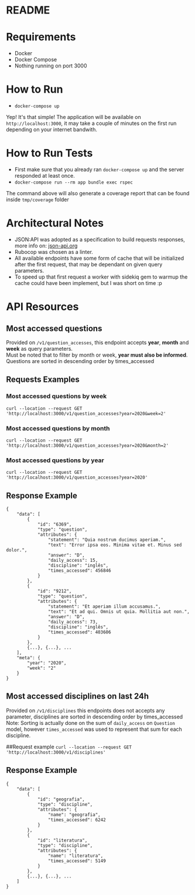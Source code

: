 # README

# Requirements
 - Docker
 - Docker Compose
 - Nothing running on port 3000

# How to Run
 - `docker-compose up`

Yep! It's that simple! The application will be available on `http://localhost:3000`, it may take a couple of minutes on the first run depending on your internet bandwith.

# How to Run Tests
 - First make sure that you already ran `docker-compose up` and the server responded at least once.
 - `docker-compose run --rm app bundle exec rspec`

The command above will also generate a coverage report that can be found inside `tmp/coverage` folder
 
# Architectural Notes
- JSON:API was adopted as a specification to build requests responses, more info on: [json-api.org](https://jsonapi.org/)  
- Rubocop was chosen as a linter.    
- All available endpoints have some form of cache that will be initialized after the first request, that may be dependant on given query parameters.  
- To speed up that first request a worker with sidekiq gem to warmup the cache could have been implement, but I was short on time :p

# API Resources

## Most accessed questions

Provided on `/v1/question_accesses`, this endpoint accepts **year**, **month** and **week** as query parameters.   
Must be noted that to filter by month or week, **year must also be informed**. Questions are sorted in descending order by times_accessed

## Requests Examples
### Most accessed questions by week
`curl --location --request GET 'http://localhost:3000/v1/question_accesses?year=2020&week=2'`

### Most accessed questions by month
`curl --location --request GET 'http://localhost:3000/v1/question_accesses?year=2020&month=2'`

### Most accessed questions by year
`curl --location --request GET 'http://localhost:3000/v1/question_accesses?year=2020'`

## Response Example
```
{
    "data": [
        {
            "id": "6369",
            "type": "question",
            "attributes": {
                "statement": "Quia nostrum ducimus aperiam.",
                "text": "Error ipsa eos. Minima vitae et. Minus sed dolor.",
                "answer": "D",
                "daily_access": 15,
                "discipline": "inglês",
                "times_accessed": 456846
            }
        },
        {
            "id": "9212",
            "type": "question",
            "attributes": {
                "statement": "Et aperiam illum accusamus.",
                "text": "Et ad qui. Omnis ut quia. Mollitia aut non.",
                "answer": "D",
                "daily_access": 73,
                "discipline": "inglês",
                "times_accessed": 403606
            }
        },
        {...}, {...}, ...
    ],
    "meta": {
        "year": "2020",
        "week": "2"
    }
}

```

## Most accessed disciplines on last 24h
Provided on `/v1/disciplines` this endpoints does not accepts any parameter, disciplines are sorted in descending order by times_accessed  
Note: Sorting is actually done on the sum of `daily_access` on `Question` model, however `times_accessed` was used to represent that sum for each discipline.

##Request example
`curl --location --request GET 'http://localhost:3000/v1/disciplines'`

## Response Example

```
{
    "data": [
        {
            "id": "geografia",
            "type": "discipline",
            "attributes": {
                "name": "geografia",
                "times_accessed": 6242
            }
        },
        {
            "id": "literatura",
            "type": "discipline",
            "attributes": {
                "name": "literatura",
                "times_accessed": 5149
            }
        },
        {...}, {...}, ...
    ]
}
```